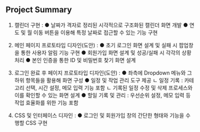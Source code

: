 
## Project Summary

1. 캘린더 구현 : 
	● 날짜가 격자로 정리된 시각적으로 구조화된 캘린더 화면 개발
	● 연도 및 월 이동 버튼을 이용해 특정 날짜로 접근할 수 있는 기능 구현

2. 메인 페이지 프로토타입 디자인(도안) : 
	● 초기 로그인 화면 설계 및 실패 시 팝업창을 통한 사용자 알림 기능 구현
	● 회원가입 화면 설계 및 성공/실패 시 각각의 상황 처리
	● 본인 인증을 통한 ID 및 비밀번호 찾기 화면 설계

3. 로그인 완료 후 페이지 프로토타입 디자인(도안) : 
	● 좌측에 Dropdown 메뉴와 그 하위 항목들을 활용해 화면 구성
	● 일정 및 작업 관리 도구 제공
		ㄴ 일정 기록 : 카테고리 선택, 시간 설정, 메모 입력 기능 포함
		ㄴ 기록된 일정 수정 및 삭제 프로세스와 이를 확인할 수 있는 화면 설계
	● 할일 기록 및 관리 : 우선순위 설정, 메모 입력 등 작업 효율화를 위한 기능 포함
4. CSS 및 인터페이스 디자인 : 
	● 로그인 및 회원가입 창의 간단한 형태와 기능을 수행할 CSS 구현
